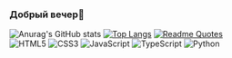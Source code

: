 ### Добрый вечер👋
![Anurag's GitHub stats](https://github-readme-stats.vercel.app/api?username=Tiltusha&theme=cobalt&show_icons=true)
[![Top Langs](https://github-readme-stats.vercel.app/api/top-langs/?username=Tiltusha&layout=compact)](https://github.com/anuraghazra/github-readme-stats)
[![Readme Quotes](https://quotes-github-readme.vercel.app/api?type=verticall&theme=dark)](https://github.com/piyushsuthar/github-readme-quotes)
<br>
![HTML5](https://img.shields.io/badge/html5-%23E34F26.svg?style=for-the-badge&logo=html5&logoColor=white)
![CSS3](https://img.shields.io/badge/css3-%231572B6.svg?style=for-the-badge&logo=css3&logoColor=white)
![JavaScript](https://img.shields.io/badge/javascript-%23323330.svg?style=for-the-badge&logo=javascript&logoColor=%23F7DF1E)
![TypeScript](https://img.shields.io/badge/typescript-%23007ACC.svg?style=for-the-badge&logo=typescript&logoColor=white)
![Python](https://img.shields.io/badge/python-3670A0?style=for-the-badge&logo=python&logoColor=ffdd54)

<!--
**Tiltusha/Tiltusha** is a ✨ _special_ ✨ repository because its `README.md` (this file) appears on your GitHub profile.

Here are some ideas to get you started:

- 🔭 I’m currently working on ...
- 🌱 I’m currently learning ...
- 👯 I’m looking to collaborate on ...
- 🤔 I’m looking for help with ...
- 💬 Ask me about ...
- 📫 How to reach me: ...
- 😄 Pronouns: ...
- ⚡ Fun fact: ...
-->
